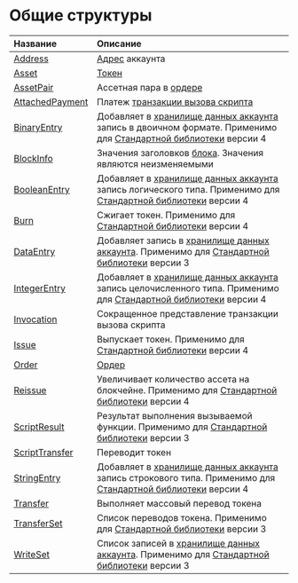 # Общие структуры

| Название | Описание |
| :--- | :--- |
| [Address](/ru/ride/structures/common-structures/address) | [Адрес](/ru/blockchain/account/address) аккаунта |
| [Asset](/ru/ride/structures/common-structures/asset) | [Токен](/ru/blockchain/token) |
| [AssetPair](/ru/ride/structures/common-structures/asset-pair) | Ассетная пара в [ордере](/ru/blockchain/order) |
| [AttachedPayment](/ru/ride/structures/common-structures/attached-payment) | Платеж [транзакции вызова скрипта](/ru/blockchain/transaction-type/invoke-script-transaction) |
| [BinaryEntry](/ru/ride/structures/common-structures/binary-entry) | Добавляет в [хранилище данных аккаунта](/ru/blockchain/account/account-data-storage) запись в двоичном формате. Применимо для [Стандартной библиотеки](/ru/ride/script/standard-library) версии 4 |
| [BlockInfo](/ru/ride/structures/common-structures/block-info) | Значения заголовков [блока](/ru/blockchain/block). Значения являются неизменяемыми |
| [BooleanEntry](/ru/ride/structures/common-structures/boolean-entry) | Добавляет в [хранилище данных аккаунта](/ru/blockchain/account/account-data-storage) запись логического типа. Применимо для [Стандартной библиотеки](/ru/ride/script/standard-library) версии 4 |
| [Burn](/ru/ride/structures/common-structures/burn) | Сжигает токен. Применимо для [Стандартной библиотеки](/ru/ride/script/standard-library) версии 4 |
| [DataEntry](/ru/ride/structures/common-structures/data-entry) | Добавляет запись в [хранилище данных аккаунта](/ru/blockchain/account/account-data-storage). Применимо для [Стандартной библиотеки](/ru/ride/script/standard-library) версии 3 |
| [IntegerEntry](/ru/ride/structures/common-structures/int-entry) | Добавляет в [хранилище данных аккаунта](/ru/blockchain/account/account-data-storage) запись целочисленного типа. Применимо для [Стандартной библиотеки](/ru/ride/script/standard-library) версии 4 |
| [Invocation](/ru/ride/structures/common-structures/invocation) | Сокращенное представление транзакции вызова скрипта |
| [Issue](/ru/ride/structures/common-structures/issue) | Выпускает токен. Применимо для [Стандартной библиотеки](/ru/ride/script/standard-library) версии 4 |
| [Order](/ru/ride/structures/common-structures/order) | [Oрдер](/ru/blockchain/order) |
| [Reissue](/ru/ride/structures/common-structures/reissue) | Увеличивает количество ассета на блокчейне. Применимо для [Стандартной библиотеки](/ru/ride/script/standard-library) версии 4 |
| [ScriptResult](/ru/ride/structures/common-structures/script-result) | Результат выполнения вызываемой функции. Применимо для [Стандартной библиотеки](/ru/ride/script/standard-library) версии 3 |
| [ScriptTransfer](/ru/ride/structures/common-structures/script-transfer) | Переводит токен |
| [StringEntry](/ru/ride/structures/common-structures/string-entry) | Добавляет в [хранилище данных аккаунта](/ru/blockchain/account/account-data-storage) запись строкового типа. Применимо для [Стандартной библиотеки](/ru/ride/script/standard-library) версии 4 |
| [Transfer](/ru/ride/structures/common-structures/transfer) | Выполняет массовый перевод токена |
| [TransferSet](/ru/ride/structures/common-structures/transfer-set) | Список переводов токена. Применимо для [Стандартной библиотеки](/ru/ride/script/standard-library) версии 3 |
| [WriteSet](/ru/ride/structures/common-structures/write-set) | Список записей в [хранилище данных аккаунта](/ru/blockchain/account/account-data-storage). Применимо для [Стандартной библиотеки](/ru/ride/script/standard-library) версии 3 |
